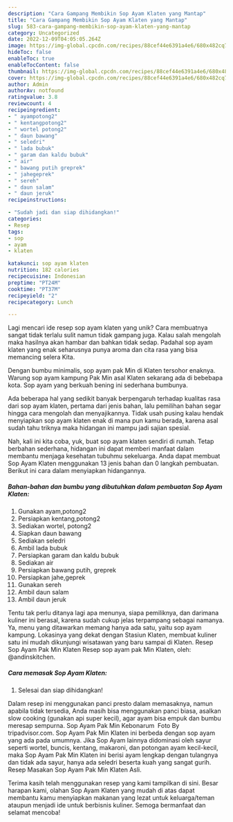 ```yaml
---
description: "Cara Gampang Membikin Sop Ayam Klaten yang Mantap"
title: "Cara Gampang Membikin Sop Ayam Klaten yang Mantap"
slug: 583-cara-gampang-membikin-sop-ayam-klaten-yang-mantap
category: Uncategorized
date: 2022-12-09T04:05:05.264Z
image: https://img-global.cpcdn.com/recipes/88cef44e6391a4e6/680x482cq70/sop-ayam-klaten-foto-resep-utama.jpg
hideToc: false
enableToc: true
enableTocContent: false
thumbnail: https://img-global.cpcdn.com/recipes/88cef44e6391a4e6/680x482cq70/sop-ayam-klaten-foto-resep-utama.jpg
cover: https://img-global.cpcdn.com/recipes/88cef44e6391a4e6/680x482cq70/sop-ayam-klaten-foto-resep-utama.jpg
author: Admin
authorAv: notfound
ratingvalue: 3.8
reviewcount: 4
recipeingredient:
- " ayampotong2"
- " kentangpotong2"
- " wortel potong2"
- " daun bawang"
- " seledri"
- " lada bubuk"
- " garam dan kaldu bubuk"
- " air"
- " bawang putih greprek"
- " jahegeprek"
- " sereh"
- " daun salam"
- " daun jeruk"
recipeinstructions:

- "Sudah jadi dan siap dihidangkan!"
categories:
- Resep
tags:
- sop
- ayam
- klaten

katakunci: sop ayam klaten 
nutrition: 182 calories
recipecuisine: Indonesian
preptime: "PT24M"
cooktime: "PT37M"
recipeyield: "2"
recipecategory: Lunch

---
```





Lagi mencari ide resep sop ayam klaten yang unik? Cara membuatnya sangat tidak terlalu sulit namun tidak gampang juga. Kalau salah mengolah maka hasilnya akan hambar dan bahkan tidak sedap. Padahal sop ayam klaten yang enak seharusnya punya aroma dan cita rasa yang bisa memancing selera Kita.





Dengan bumbu minimalis, sop ayam pak Min di Klaten tersohor enaknya. Warung sop ayam kampung Pak Min asal Klaten sekarang ada di bebebapa kota. Sop ayam yang berkuah bening ini sederhana bumbunya.

Ada beberapa hal yang sedikit banyak berpengaruh terhadap kualitas rasa dari sop ayam klaten, pertama dari jenis bahan, lalu pemilihan bahan segar hingga cara mengolah dan menyajikannya. Tidak usah pusing kalau hendak menyiapkan sop ayam klaten enak di mana pun kamu berada, karena asal sudah tahu triknya maka hidangan ini mampu jadi sajian spesial.






Nah, kali ini kita coba, yuk, buat sop ayam klaten sendiri di rumah. Tetap berbahan sederhana, hidangan ini dapat memberi manfaat dalam membantu menjaga kesehatan tubuhmu sekeluarga. Anda dapat membuat Sop Ayam Klaten menggunakan 13 jenis bahan dan 0 langkah pembuatan. Berikut ini cara dalam menyiapkan hidangannya.

<!--inarticleads1-->

##### Bahan-bahan dan bumbu yang dibutuhkan dalam pembuatan Sop Ayam Klaten:

1. Gunakan  ayam,potong2
1. Persiapkan  kentang,potong2
1. Sediakan  wortel, potong2
1. Siapkan  daun bawang
1. Sediakan  seledri
1. Ambil  lada bubuk
1. Persiapkan  garam dan kaldu bubuk
1. Sediakan  air
1. Persiapkan  bawang putih, greprek
1. Persiapkan  jahe,geprek
1. Gunakan  sereh
1. Ambil  daun salam
1. Ambil  daun jeruk


Tentu tak perlu ditanya lagi apa menunya, siapa pemiliknya, dan darimana kuliner ini berasal, karena sudah cukup jelas terpampang sebagai namanya. Ya, menu yang ditawarkan memang hanya ada satu, yaitu sop ayam kampung. Lokasinya yang dekat dengan Stasiun Klaten, membuat kuliner satu ini mudah dikunjungi wisatawan yang baru sampai di Klaten. Resep Sop Ayam Pak Min Klaten Resep sop ayam pak Min Klaten, oleh: @andinskitchen. 

<!--inarticleads2-->

##### Cara memasak Sop Ayam Klaten:


1. Selesai dan siap dihidangkan!

Dalam resep ini menggunakan panci presto dalam memasaknya, namun apabila tidak tersedia, Anda masih bisa menggunakan panci biasa, asalkan slow cooking (gunakan api super kecil), agar ayam bisa empuk dan bumbu meresap sempurna. Sop Ayam Pak Min Kebonarum ️ Foto By tripadvisor.com. Sop Ayam Pak Min Klaten ini berbeda dengan sop ayam yang ada pada umumnya. Jika Sop Ayam lainnya didominasi oleh sayur seperti wortel, buncis, kentang, makaroni, dan potongan ayam kecil-kecil, maka Sop Ayam Pak Min Klaten ini berisi ayam lengkap dengan tulangnya dan tidak ada sayur, hanya ada seledri beserta kuah yang sangat gurih. Resep Masakan Sop Ayam Pak Min Klaten Asli. 

Terima kasih telah menggunakan resep yang kami tampilkan di sini. Besar harapan kami, olahan Sop Ayam Klaten yang mudah di atas dapat membantu kamu menyiapkan makanan yang lezat untuk keluarga/teman ataupun menjadi ide untuk berbisnis kuliner. Semoga bermanfaat dan selamat mencoba!
